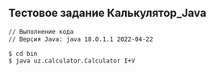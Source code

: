 ## Тестовое задание Калькулятор_Java

```bash
// Выполнение кода
// Версия Java: java 18.0.1.1 2022-04-22

$ cd bin
$ java uz.calculator.Calculator I+V
```
